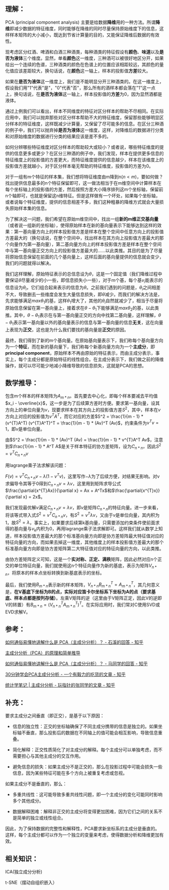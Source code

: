 ## 理解：

PCA (principal component analysis) 主要是给数据**降维**用的一种方法。所谓**降维**即减少数据的特征维度，同时能够在降维的同时尽量保持原始维度下的信息，这样样本矩阵的大小减小，既达到节省计算量的目的，又能保证降维后数据的有效性。

现考虑区分红酒、啤酒和白酒三种酒类，每种酒类的特征假设有**颜色**、**味道**以及**是否为液体**三个维度。显然，单看**颜色**这一维度，三种酒可以被很好地区分开，如果给出一个连续的色谱，三种酒类的颜色在色谱上的位置应该相距较远，其颜色的量化值应该差距较大，换句话说，在**颜色**这一轴上，样本的投影值**方差**较大。

如果在**是否为液体**这一维度上，我们是不能明显分开三种酒类的。在这一维度上，假设我们用"1"代表"是"，"0"代表"否"，那么所有的酒样本都会落在"1"这一点上，换句话说，在**是否为液体**这一轴上，样本投影值的**方差**为0，因为显然酒都是液体。

通过上例我们可以看出，样本不同维度的特征对区分样本的帮助不尽相同。在实际应用中，我们可以抛弃那些对区分样本帮助不大的特征维度，保留那些能够明显区分样本的特征维度，这样既减少计算量，又保留了尽可能多的信息。在区分三种酒的例子中，我们可以抛弃掉**是否为液体**这一维度，这样，对降维后的数据进行分类和对原始维度的数据进行分类的结果应该是差不多的。

如何分辨哪些特征维度对区分样本的帮助较大或较小？或者说，哪些特征维度的提供的信息更多或更少？在区分三种酒的例子中，我们发现，样本在提供更多信息的特征维度上的投影值的方差更大，而特征维度提供的信息越少，样本在该维度上的投影值方差就越小，对于区分样本毫无帮助的特征维度，投影值的方差为0。

对于一组有m个特征的样本集，我们想将特征维度由m降到n($`n < m`$)，要如何做？找出提供信息最多的n个特征保留即可，这一做法相当于在m维空间中计算样本在每个坐标轴上的投影值的方差，然后按照方差大小降序排列这m个坐标轴，保留前n个轴即可，也就是保留这n维特征。但是这样做有一个坏处，如果每个坐标轴，或者说每个特征维度，提供的信息相差不多，我们这种粗暴的降维方式就会大量损失原始样本集的信息。

为了解决这一问题，我们希望在原始m维空间中，找出一组**新的m维正交基向量**（或者说一组新的坐标轴），使得原始样本在新的基向量表示下能够达到这样的效果：第一基向量方向上的样本投影值方差是样本在整个空间中任意方向上的投影值方差最大的（换句话说，在整个空间中，找出样本在其方向上投影值方差最大的那个向量作为第一基向量），第二基向量方向上的样本投影值方差是样本在整个空间中与第一基向量正交方向上的投影值方差最大的……以此类推。其目的是为了尽量将原始信息保留在前面的几个基向量上，这样后面的基向量提供的信息就会变少，我们的问题就得以解决。

我们这样理解，原始特征表示的总信息设为$`\theta`$，这是一个固定值（我们降维过程中要保证$`\theta`$尽量减少的小一些，即信息损失小一些），对于m个基，每个基$`v_i`$能表示的信息设为$`\theta_i`$，它们组合起来表示的信息为$`\theta`$。之前我们遇到的问题是，$`\theta_i`$之间相差不大，导致删去一些维度会发生大量信息损失，即$`\theta`$减少。而我们的解决方法是，先求能够满足$`max{\theta_1}`$的基，这样$`\theta_1`$增大了，其他的$`\theta_i`$自然就减少了，相当于尽量将原始信息保留在第一基向量上，接着求在$`\theta - \theta_1`$下能够满足$`max{\theta_2}`$的基，以此类推。其中，$`\theta - \theta_1`$表示在与第一基向量正交的方向中找第二基向量，这样理解，$`\theta - \theta_1`$表示第一基向量以外的基向量表示的信息与第一基向量的信息**无关**，这在向量上表现为**正交**，这也是为什么我们要找的基向量是**正交**的原因。

最终，我们得到了新的m个基向量。在原始基向量表示下，我们称每个基向量方向为一个**特征**，而在新的基向量下，我们称每个新基向量方向为一个**主成分**，即**principal component**，原始样本不再由原始的特征表示，而由主成分表示，事实上，每个主成分都是原始特征的线性组合。在主成分表示下，我们做之前的降维操作，就可以尽可能少地减小降维导致的信息损失，这就是PCA的思想。

## 数学推导：

包含m个样本的样本矩阵为$`A_{m*n}`$。首先要去中心化，即每个样本要减去平均值$`x_i - \overline{x}`$，这一步是为了后续算方差时方便。要求第一基向量，设其方向上的单位向量为$`v`$，现要求样本在其方向上的投影值方差$`S^2`$，其中，样本在$`v`$方向上对应的投影值为$`v^{T}A^T`$，而它对应的方差$`S^2 = \frac{1}{m - 1} * (v^{T}A^T) (v^{T}A^T)^T = \frac{1}{m - 1} * (Av)^T (Av)`$，约束条件为$`v^{T}v = 1`$，即$`v`$是单位向量。

由$`S^2 = \frac{1}{m - 1} * (Av)^T (Av) = \frac{1}{m - 1} * v^{T}A^T Av`$，注意到$`\frac{1}{m - 1} * A^T A`$是关于样本特征的协方差矩阵，设为$`C_{n*n}`$，因此$`S^2 = v^{T}C_{n*n}v`$

用lagrange乘子法求解该问题：

$`F(v) = v^{T}C_{n*n}v - \lambda(1 - v^{T}v)`$，这里写作$`-\lambda`$为了后续方便，对结果无影响。对v求偏导令其等于0得到$`C_{n*n}v = \lambda v`$，这里用到矩阵求导公式$`\frac{\partial{x^{T}Ax}}{\partial x} = Ax + A^Tx`$和$`\frac{\partial{x^{T}x}}{\partial x} = 2x`$。

我们发现最优解$`v`$满足$`C_{n*n}v = \lambda v`$，即$`v`$是矩阵$`C_{n*n}`$的特征向量。进一步来看，将该等式带入式$`S^2 = v^{T}C_{n*n}v`$，有$`S^2 = v^{T} \lambda v`$，又由于$`v`$是单位向量，其内积为1，故$`S^2 = \lambda`$，事实上，如果要求后续第k基向量，只需要添加约束条件使前面求得的基向量与$`v_k`$内积为0，再用lagrange乘子法求解即可。这样我们就从数学上知道，样本投影值方差最大的那个标准基向量方向即是协方差矩阵最大特征值对应的特征向量的方向，而如果去掉这一维度，其他维度上的样本投影值方差最大的那个标准基向量方向即是协方差矩阵第二大特征值对应的特征向量的方向，以此类推。

由协方差矩阵定义可知，这是一个**实对称、正定、满秩**矩阵，因此必然对应n个正交的单位特征向量，我们就使用这n个特征向量作为新的基底，表示为矩阵$`V_{n*n}`$，将原本的样本点坐标转换到新基底表示的坐标。

最后，我们使用$`B_{m*n}`$表示新的样本矩阵，$` V_{n*n} B_{m*n}^T = A_{m*n}^T`$，其几何意义是，**在V基底下坐标为B的点，实际对应笛卡尔坐标系下坐标为A的点（要求基底、样本点都是按列存储）**。左乘V矩阵的逆（这里由于V矩阵正定，因此V的逆即V的转置）有$`B_{m*n} = (V_{n*n}^T A_{m*n}^T)^T`$。在实际应用时，我们常对C使用SVD或EVD求解V。

## 参考：
[如何通俗易懂地讲解什么是 PCA（主成分分析）？ - 石溪的回答 - 知乎](https://www.zhihu.com/question/41120789/answer/1304023183)

[主成分分析（PCA）的原理和简单推导](https://www.bilibili.com/video/BV1X54y1R7g7/?spm_id_from=333.337.search-card.all.click&vd_source=bd9b0c20658086a80ddce73476f5c881)

[如何通俗易懂地讲解什么是 PCA（主成分分析）？ - 马同学的回答 - 知乎](https://www.zhihu.com/question/41120789/answer/481966094)

[30分钟学会PCA主成分分析 - 一个有毅力的吃货的文章 - 知乎](https://zhuanlan.zhihu.com/p/149902727)

[统计学笔记 | 主成分分析 - 玩指针的张同学的文章 - 知乎](https://zhuanlan.zhihu.com/p/430296241)

## 补充：

要求主成分之间垂直（即正交），是基于以下原因：

- 信息的独立性：正交的坐标轴确保了不同主成分携带的信息是独立的。如果坐标轴不垂直，那么投影后的数据在不同轴上的值可能会相互影响，导致信息重叠。

- 简化解释：正交性质简化了对主成分的解释。每个主成分可以单独考虑，而不需要担心与其他主成分的交互作用。

- 避免信息的损失：如果主成分不是正交的，那么在投影过程中可能会损失一些信息，因为某些特征可能在多个方向上被重复考虑或忽视。

如果主成分不是垂直的，那么：

- 多重共线性：这可能导致多重共线性问题，即一个主成分的变化可能同时影响多个其他成分。

- 数据解释困难：解释非正交的主成分将变得更加困难，因为它们之间的关系不是简单的独立或线性组合。

因此，为了保持数据的完整性和解释性，PCA要求新坐标系的主成分是垂直的。这样，每个主成分都可以作为一个独立的变量来考虑，使得数据分析和降维更加有效。

## 相关知识：

ICA(独立成分分析)

t-SNE（摆动自组织嵌入）
